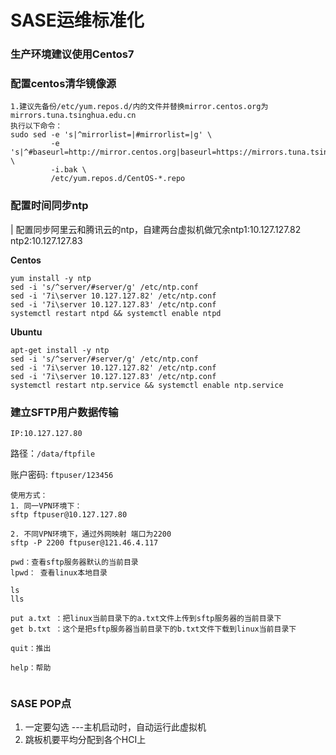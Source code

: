 # SASE运维标准化

### **生产环境建议使用Centos7**
### 配置centos清华镜像源
```shell
1.建议先备份/etc/yum.repos.d/内的文件并替换mirror.centos.org为mirrors.tuna.tsinghua.edu.cn
执行以下命令：
sudo sed -e 's|^mirrorlist=|#mirrorlist=|g' \
         -e 's|^#baseurl=http://mirror.centos.org|baseurl=https://mirrors.tuna.tsinghua.edu.cn|g' \
         -i.bak \
         /etc/yum.repos.d/CentOS-*.repo

```
### 配置时间同步ntp
| 配置同步阿里云和腾讯云的ntp，自建两台虚拟机做冗余ntp1:10.127.127.82 ntp2:10.127.127.83

**Centos**
```shell
yum install -y ntp
sed -i 's/^server/#server/g' /etc/ntp.conf
sed -i '7i\server 10.127.127.82' /etc/ntp.conf
sed -i '7i\server 10.127.127.83' /etc/ntp.conf
systemctl restart ntpd && systemctl enable ntpd
```
**Ubuntu**
```shell
apt-get install -y ntp
sed -i 's/^server/#server/g' /etc/ntp.conf
sed -i '7i\server 10.127.127.82' /etc/ntp.conf
sed -i '7i\server 10.127.127.83' /etc/ntp.conf
systemctl restart ntp.service && systemctl enable ntp.service
```
### 建立SFTP用户数据传输
`IP:10.127.127.80` 

路径：`/data/ftpfile`

账户密码: `ftpuser/123456`

```shell
使用方式：
1. 同一VPN环境下：
sftp ftpuser@10.127.127.80

2. 不同VPN环境下，通过外网映射 端口为2200
sftp -P 2200 ftpuser@121.46.4.117

pwd：查看sftp服务器默认的当前目录
lpwd： 查看linux本地目录

ls
lls

put a.txt ：把linux当前目录下的a.txt文件上传到sftp服务器的当前目录下
get b.txt ：这个是把sftp服务器当前目录下的b.txt文件下载到linux当前目录下

quit：推出

help：帮助


```

### SASE POP点
1. 一定要勾选 ---主机启动时，自动运行此虚拟机
2. 跳板机要平均分配到各个HCI上